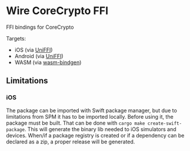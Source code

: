 # Wire CoreCrypto FFI

FFI bindings for CoreCrypto

Targets:

* iOS (via [UniFFI](https://github.com/mozilla/uniffi-rs))
* Android (via [UniFFI](https://github.com/mozilla/uniffi-rs))
* WASM (via [wasm-bindgen](https://github.com/rustwasm/wasm-bindgen))

## Limitations

### iOS

The package can be imported with Swift package manager, but due to limitations from SPM it has to
be imported locally. Before using it, the package must be built. That can be done with `cargo make create-swift-package`.
This will generate the binary lib needed to iOS simulators and devices. When/if a package registry is created
or if a dependency can be declared as a zip, a proper release will be generated.
